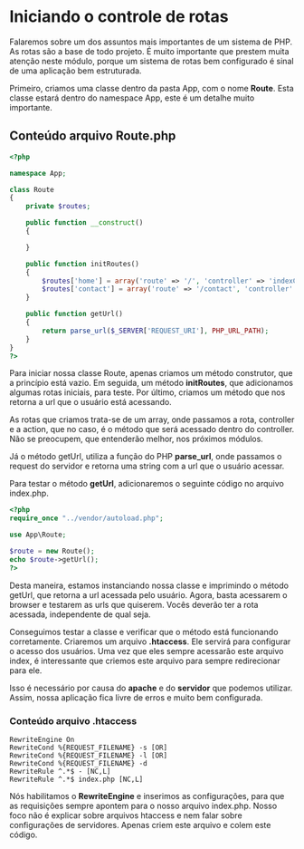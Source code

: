 # Iniciando o controle de rotas

Falaremos sobre um dos assuntos mais importantes de um sistema de PHP. As rotas são a base de todo projeto. É muito importante que prestem muita atenção neste módulo, porque um sistema de rotas bem configurado é sinal de uma aplicação bem estruturada.

Primeiro, criamos uma classe dentro da pasta App, com o nome **Route**. Esta classe estará dentro do namespace App, este é um detalhe muito importante.

## Conteúdo arquivo Route.php

```php
<?php

namespace App;

class Route
{
    private $routes;

    public function __construct()
    {

    }

    public function initRoutes()
    {
        $routes['home'] = array('route' => '/', 'controller' => 'indexController', 'action' => 'index');
        $routes['contact'] = array('route' => '/contact', 'controller' => 'indexController', 'action' => 'contact');
    }

    public function getUrl()
    {
        return parse_url($_SERVER['REQUEST_URI'], PHP_URL_PATH);
    }
}
?>
```

Para iniciar nossa classe Route, apenas criamos um método construtor, que a princípio está vazio. Em seguida, um método **initRoutes**, que adicionamos algumas rotas iniciais, para teste. Por último, criamos um método que nos retorna a url que o usuário está acessando.

As rotas que criamos trata-se de um array, onde passamos a rota, controller e a action, que no caso, é o método que será acessado dentro do controller. Não se preocupem, que entenderão melhor, nos próximos módulos.

Já o método getUrl, utiliza a função do PHP **parse_url**, onde passamos o request do servidor e retorna uma string com a url que o usuário acessar.

Para testar o método **getUrl**, adicionaremos o seguinte código no arquivo index.php.

```php
<?php
require_once "../vendor/autoload.php";

use App\Route;

$route = new Route();
echo $route->getUrl();
?>
```

Desta maneira, estamos instanciando nossa classe e imprimindo o método getUrl, que retorna a url acessada pelo usuário. Agora, basta acessarem o browser e testarem as urls que quiserem. Vocês deverão ter a rota acessada, independente de qual seja.

Conseguimos testar a classe e verificar que o método está funcionando corretamente. Criaremos um arquivo **.htaccess**. Ele servirá para configurar o acesso dos usuários. Uma vez que eles sempre acessarão este arquivo index, é interessante que criemos este arquivo para sempre redirecionar para ele.

Isso é necessário por causa do **apache** e do **servidor** que podemos utilizar. Assim, nossa aplicação fica livre de erros e muito bem configurada.

### Conteúdo arquivo .htaccess

```
RewriteEngine On
RewriteCond %{REQUEST_FILENAME} -s [OR]
RewriteCond %{REQUEST_FILENAME} -l [OR]
RewriteCond %{REQUEST_FILENAME} -d
RewriteRule ^.*$ - [NC,L]
RewriteRule ^.*$ index.php [NC,L]
```

Nós habilitamos o **RewriteEngine** e inserimos as configurações, para que as requisições sempre apontem para o nosso arquivo index.php. Nosso foco não é explicar sobre arquivos htaccess e nem falar sobre configurações de servidores. Apenas criem este arquivo e colem este código.

